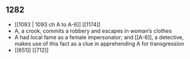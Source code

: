 ## 1282
- [[1093 | 1093 ch A to A-6]] [[1174]] 
- A, a crook, commits a robbery and escapes in woman’s clothes
- A had local fame as a female impersonator; and [[A-6]], a detective, makes use of this fact as a clue in apprehending A for transgression
- [[651]] [[712]] 

